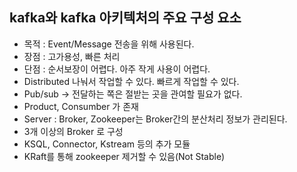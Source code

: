 ## kafka와 kafka 아키텍처의 주요 구성 요소
- 목적 : Event/Message 전송을 위해 사용된다.
- 장점 : 고가용성, 빠른 처리 
- 단점 : 순서보장이 어렵다. 아주 작게 사용이 어렵다. 
- Distributed 나눠서 작업할 수 있다. 빠르게 작업할 수 있다. 
- Pub/sub -> 전달하는 쪽은 절받는 곳을 관여할 필요가 없다. 
- Product, Consumber 가 존재 
- Server : Broker, Zookeeper는 Broker간의 분산처리 정보가 관리된다. 
- 3개 이상의 Broker 로 구성
- KSQL, Connector, Kstream 등의 추가 모듈
- KRaft를 통해 zookeeper 제거할 수 있음(Not Stable)